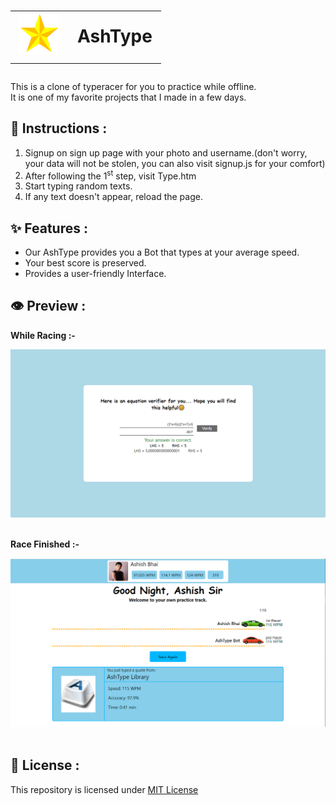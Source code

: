 # <table align='center' border='0'><tr><td><img src='https://github.com/AshishAntil07/AshishAntil07/blob/home/5pointedStar.svg' height='65px' width='65px'></td> <td>AshType</td></tr></table>
This is a clone of typeracer for you to practice while offline.<br>
It is one of my favorite projects that I made in a few days.<br>

## 📄 Instructions :
<ol>
  <li>Signup on sign up page with your photo and username.(don't worry, your data will not be stolen, you can also visit signup.js for your comfort)</li>
  <li>After following the 1<sup>st</sup> step, visit Type.htm</li>
  <li>Start typing random texts.</li>
  <li>If any text doesn't appear, reload the page.</li>
</ol>

## ✨ Features :
<ul>
  <li>Our AshType provides you a Bot that types at your average speed.</li>
  <li>Your best score is preserved.</li>
  <li>Provides a user-friendly Interface.</li>
</ul>

## 👁 Preview :
**While Racing :-**
<div>
  <img src = 'https://github.com/AshishAntil07/AshishAntil07/blob/TRClone/preview.png'>
</div>
<br>

**Race Finished :-**
<div>
  <img src = 'https://github.com/AshishAntil07/AshishAntil07/blob/TRClone/preview-result.png'>
</div>
<br>

## 📰 License :
This repository is licensed under [MIT License](https://github.com/AshishAntil07/TyperacerClone/blob/main/LICENSE.md)
